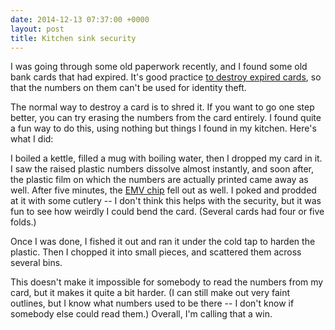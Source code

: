 ```yaml
---
date: 2014-12-13 07:37:00 +0000
layout: post
title: Kitchen sink security
---
```


I was going through some old paperwork recently, and I found some old bank cards that had expired. It's good practice [to destroy expired cards][money.se], so that the numbers on them can't be used for identity theft.

The normal way to destroy a card is to shred it. If you want to go one step better, you can try erasing the numbers from the card entirely. I found quite a fun way to do this, using nothing but things I found in my kitchen. Here's what I did:

I boiled a kettle, filled a mug with boiling water, then I dropped my card in it. I saw the raised plastic numbers dissolve almost instantly, and soon after, the plastic film on which the numbers are actually printed came away as well. After five minutes, the [EMV chip][emv] fell out as well. I poked and prodded at it with some cutlery -- I don't think this helps with the security, but it was fun to see how weirdly I could bend the card. (Several cards had four or five folds.)

Once I was done, I fished it out and ran it under the cold tap to harden the plastic. Then I chopped it into small pieces, and scattered them across several bins.

This doesn't make it impossible for somebody to read the numbers from my card, but it makes it quite a bit harder. (I can still make out very faint outlines, but I know what numbers used to be there -- I don't know if somebody else could read them.) Overall, I'm calling that a win.

[money.se]: http://money.stackexchange.com/q/11384
[emv]: https://en.wikipedia.org/wiki/EMV
